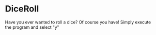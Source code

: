 # DiceRoll
Have you ever wanted to roll a dice? Of course you have! Simply execute the program and select "y"
